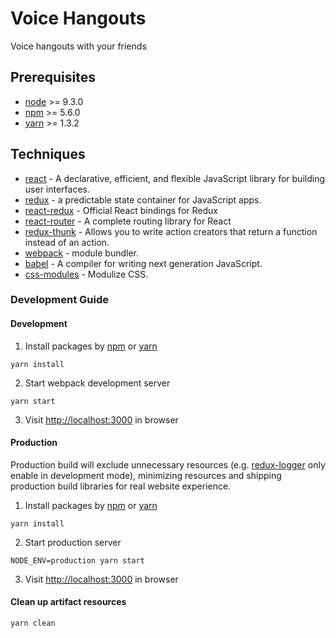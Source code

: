 # Voice Hangouts

Voice hangouts with your friends

## Prerequisites

* [node] >= 9.3.0
* [npm] >= 5.6.0
* [yarn] >= 1.3.2

## Techniques

* [react] - A declarative, efficient, and flexible JavaScript library for building user interfaces.
* [redux] - a predictable state container for JavaScript apps.
* [react-redux] - Official React bindings for Redux
* [react-router] - A complete routing library for React
* [redux-thunk] - Allows you to write action creators that return a function instead of an action.
* [webpack] - module bundler.
* [babel] - A compiler for writing next generation JavaScript.
* [css-modules] - Modulize CSS.

### Development Guide

#### Development

1. Install packages by [npm] or [yarn]

  ```
  yarn install
  ```

2. Start webpack development server

  ```
  yarn start
  ```

3. Visit <http://localhost:3000> in browser

#### Production

  Production build will exclude unnecessary resources (e.g. [redux-logger] only enable in development mode), minimizing resources and shipping production build libraries for real website experience.

1. Install packages by [npm] or [yarn]

  ```
  yarn install
  ```

2. Start production server

  ```
  NODE_ENV=production yarn start
  ```

3. Visit <http://localhost:3000> in browser

#### Clean up artifact resources

  ```
  yarn clean
  ```

[node]: https://nodejs.org/
[npm]: https://www.npmjs.com/
[yarn]: https://yarnpkg.com/
[react]: https://github.com/facebook/react
[redux]: http://redux.js.org/
[react-redux]: https://github.com/reactjs/react-redux
[react-router]: https://github.com/reactjs/react-router
[redux-thunk]: https://github.com/gaearon/redux-thunk
[webpack]: https://github.com/webpack/webpack
[babel]: https://github.com/babel/babel
[css-modules]: https://github.com/css-modules/css-modules
[redux-logger]: https://github.com/fcomb/redux-logger
